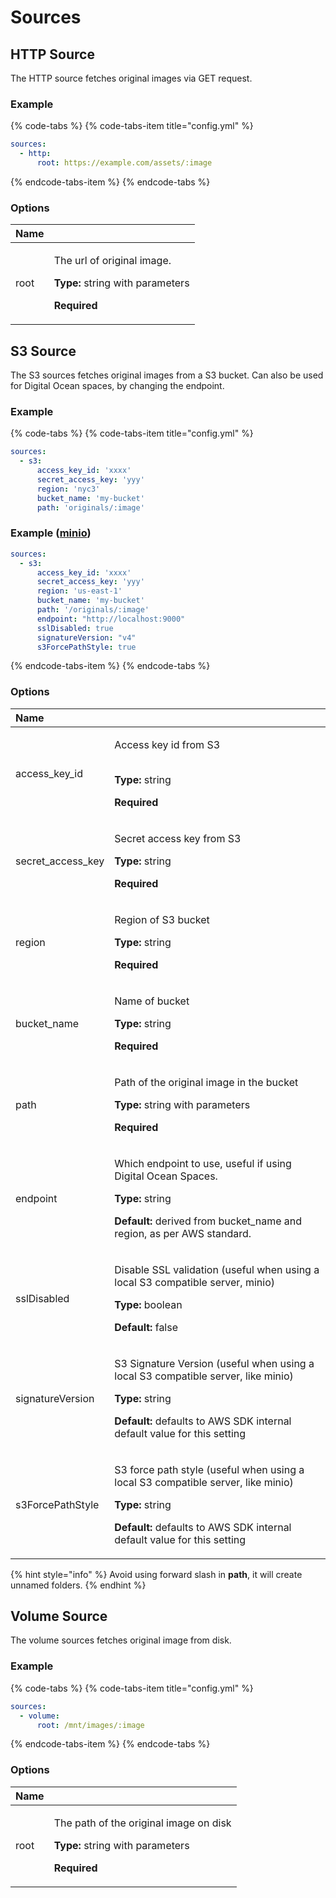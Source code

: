 # Sources

## HTTP Source

The HTTP source fetches original images via GET request.

### Example

{% code-tabs %}
{% code-tabs-item title="config.yml" %}
```yaml
sources:
  - http:
      root: https://example.com/assets/:image
```

{% endcode-tabs-item %}
{% endcode-tabs %}

### Options

<table>
  <thead>
    <tr>
      <th style="text-align:left">Name</th>
      <th style="text-align:left"></th>
    </tr>
  </thead>
  <tbody>
    <tr>
      <td style="text-align:left">root</td>
      <td style="text-align:left">
        <p>The url of original image.</p>
        <p></p>
        <p><b>Type: </b>string with parameters</p>
        <p><b>Required</b>
        </p>
      </td>
    </tr>
  </tbody>
</table>

## S3 Source

The S3 sources fetches original images from a S3 bucket. Can also be used for Digital Ocean spaces, by changing the endpoint.

### Example

{% code-tabs %}
{% code-tabs-item title="config.yml" %}
```yaml
sources:
  - s3:
      access_key_id: 'xxxx'
      secret_access_key: 'yyy'
      region: 'nyc3'
      bucket_name: 'my-bucket'
      path: 'originals/:image'
```

### Example ([minio](https://min.io/))
```yaml
sources:
  - s3:
      access_key_id: 'xxxx'
      secret_access_key: 'yyy'
      region: 'us-east-1'
      bucket_name: 'my-bucket'
      path: '/originals/:image'
      endpoint: "http://localhost:9000"
      sslDisabled: true
      signatureVersion: "v4"
      s3ForcePathStyle: true
```

{% endcode-tabs-item %}
{% endcode-tabs %}

### Options

<table>
  <thead>
    <tr>
      <th style="text-align:left">Name</th>
      <th style="text-align:left"></th>
    </tr>
  </thead>
  <tbody>
    <tr>
      <td style="text-align:left">access_key_id</td>
      <td style="text-align:left">
        <p>Access key id from S3</p>
        <p>
          <br /><b>Type: </b>string</p>
        <p><b>Required</b>
        </p>
      </td>
    </tr>
    <tr>
      <td style="text-align:left">secret_access_key</td>
      <td style="text-align:left">
        <p>Secret access key from S3</p>
        <p></p>
        <p><b>Type: </b>string</p>
        <p><b>Required</b>
        </p>
      </td>
    </tr>
    <tr>
      <td style="text-align:left">region</td>
      <td style="text-align:left">
        <p>Region of S3 bucket</p>
        <p></p>
        <p><b>Type: </b>string</p>
        <p><b>Required</b>
        </p>
      </td>
    </tr>
    <tr>
      <td style="text-align:left">bucket_name</td>
      <td style="text-align:left">
        <p>Name of bucket</p>
        <p></p>
        <p><b>Type: </b>string</p>
        <p><b>Required</b>
        </p>
      </td>
    </tr>
    <tr>
      <td style="text-align:left">path</td>
      <td style="text-align:left">
        <p>Path of the original image in the bucket</p>
        <p></p>
        <p><b>Type: </b>string with parameters</p>
        <p><b>Required</b>
        </p>
      </td>
    </tr>
    <tr>
      <td style="text-align:left">endpoint</td>
      <td style="text-align:left">
        <p>Which endpoint to use, useful if using Digital Ocean Spaces.</p>
        <p></p>
        <p><b>Type: </b>string</p>
        <p><b>Default: </b>derived from bucket_name and region, as per AWS standard.</p>
      </td>
    </tr>
    <tr>
      <td style="text-align:left">sslDisabled</td>
      <td style="text-align:left">
        <p>Disable SSL validation (useful when using a local S3 compatible server, minio)</p>
        <p></p>
        <p><b>Type: </b>boolean</p>
        <p><b>Default: </b>false</p>
      </td>
    </tr>
    <tr>
      <td style="text-align:left">signatureVersion</td>
      <td style="text-align:left">
        <p>S3 Signature Version (useful when using a local S3 compatible server, like minio)</p>
        <p></p>
        <p><b>Type: </b>string</p>
        <p><b>Default: </b>defaults to AWS SDK internal default value for this setting</p>
      </td>
    </tr>
    <tr>
      <td style="text-align:left">s3ForcePathStyle</td>
      <td style="text-align:left">
        <p>S3 force path style (useful when using a local S3 compatible server, like minio)</p>
        <p></p>
        <p><b>Type: </b>string</p>
        <p><b>Default: </b>defaults to AWS SDK internal default value for this setting</p>
      </td>
    </tr>
  </tbody>
</table>

{% hint style="info" %}
Avoid using forward slash in **path**, it will create unnamed folders.
{% endhint %}

## Volume Source

The volume sources fetches original image from disk.

### Example

{% code-tabs %}
{% code-tabs-item title="config.yml" %}
```yaml
sources:
  - volume:
      root: /mnt/images/:image
```
{% endcode-tabs-item %}
{% endcode-tabs %}

### Options

<table>
  <thead>
    <tr>
      <th style="text-align:left">Name</th>
      <th style="text-align:left"></th>
    </tr>
  </thead>
  <tbody>
    <tr>
      <td style="text-align:left">root</td>
      <td style="text-align:left">
        <p>The path of the original image on disk</p>
        <p></p>
        <p><b>Type: </b>string with parameters</p>
        <p><b>Required</b>
        </p>
      </td>
    </tr>
  </tbody>
</table>

